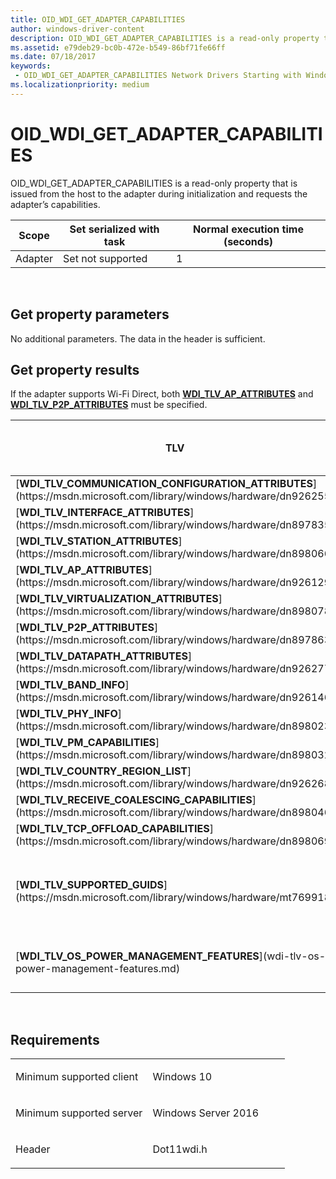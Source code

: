 ```yaml
---
title: OID_WDI_GET_ADAPTER_CAPABILITIES
author: windows-driver-content
description: OID_WDI_GET_ADAPTER_CAPABILITIES is a read-only property that is issued from the host to the adapter during initialization and requests the adapter’s capabilities.
ms.assetid: e79deb29-bc0b-472e-b549-86bf71fe66ff
ms.date: 07/18/2017 
keywords:
 - OID_WDI_GET_ADAPTER_CAPABILITIES Network Drivers Starting with Windows Vista
ms.localizationpriority: medium
---
```


# OID\_WDI\_GET\_ADAPTER\_CAPABILITIES


OID\_WDI\_GET\_ADAPTER\_CAPABILITIES is a read-only property that is issued from the host to the adapter during initialization and requests the adapter’s capabilities.

| Scope   | Set serialized with task | Normal execution time (seconds) |
|---------|--------------------------|---------------------------------|
| Adapter | Set not supported        | 1                               |

 

## Get property parameters


No additional parameters. The data in the header is sufficient.
## Get property results


If the adapter supports Wi-Fi Direct, both [**WDI\_TLV\_AP\_ATTRIBUTES**](https://msdn.microsoft.com/library/windows/hardware/dn926129) and [**WDI\_TLV\_P2P\_ATTRIBUTES**](https://msdn.microsoft.com/library/windows/hardware/dn897863) must be specified.

<table>
<colgroup>
<col width="25%" />
<col width="25%" />
<col width="25%" />
<col width="25%" />
</colgroup>
<thead>
<tr class="header">
<th>TLV</th>
<th>Multiple TLV instances allowed</th>
<th>Optional</th>
<th>Description</th>
</tr>
</thead>
<tbody>
<tr class="odd">
<td>[<strong>WDI_TLV_COMMUNICATION_CONFIGURATION_ATTRIBUTES</strong>](https://msdn.microsoft.com/library/windows/hardware/dn926255)</td>
<td></td>
<td>X</td>
<td>Host-adapter communication protocol configuration attributes.</td>
</tr>
<tr class="even">
<td>[<strong>WDI_TLV_INTERFACE_ATTRIBUTES</strong>](https://msdn.microsoft.com/library/windows/hardware/dn897835)</td>
<td></td>
<td></td>
<td>Interface attributes.</td>
</tr>
<tr class="odd">
<td>[<strong>WDI_TLV_STATION_ATTRIBUTES</strong>](https://msdn.microsoft.com/library/windows/hardware/dn898066)</td>
<td></td>
<td></td>
<td>Station attributes.</td>
</tr>
<tr class="even">
<td>[<strong>WDI_TLV_AP_ATTRIBUTES</strong>](https://msdn.microsoft.com/library/windows/hardware/dn926129)</td>
<td></td>
<td>X</td>
<td>Access point attributes.</td>
</tr>
<tr class="odd">
<td>[<strong>WDI_TLV_VIRTUALIZATION_ATTRIBUTES</strong>](https://msdn.microsoft.com/library/windows/hardware/dn898078)</td>
<td></td>
<td>X</td>
<td>Virtualization attributes.</td>
</tr>
<tr class="even">
<td>[<strong>WDI_TLV_P2P_ATTRIBUTES</strong>](https://msdn.microsoft.com/library/windows/hardware/dn897863)</td>
<td></td>
<td>X</td>
<td>The Wi-Fi Direct attributes.</td>
</tr>
<tr class="odd">
<td>[<strong>WDI_TLV_DATAPATH_ATTRIBUTES</strong>](https://msdn.microsoft.com/library/windows/hardware/dn926277)</td>
<td></td>
<td>X</td>
<td>Datapath attributes.</td>
</tr>
<tr class="even">
<td>[<strong>WDI_TLV_BAND_INFO</strong>](https://msdn.microsoft.com/library/windows/hardware/dn926146)</td>
<td>X</td>
<td>X</td>
<td>Band information.</td>
</tr>
<tr class="odd">
<td>[<strong>WDI_TLV_PHY_INFO</strong>](https://msdn.microsoft.com/library/windows/hardware/dn898023)</td>
<td>X</td>
<td>X</td>
<td>PHY information.</td>
</tr>
<tr class="even">
<td>[<strong>WDI_TLV_PM_CAPABILITIES</strong>](https://msdn.microsoft.com/library/windows/hardware/dn898032)</td>
<td></td>
<td>X</td>
<td>Power management capabilities.</td>
</tr>
<tr class="odd">
<td>[<strong>WDI_TLV_COUNTRY_REGION_LIST</strong>](https://msdn.microsoft.com/library/windows/hardware/dn926268)</td>
<td></td>
<td>X</td>
<td>Country or region codes.</td>
</tr>
<tr class="even">
<td>[<strong>WDI_TLV_RECEIVE_COALESCING_CAPABILITIES</strong>](https://msdn.microsoft.com/library/windows/hardware/dn898046)</td>
<td></td>
<td>X</td>
<td>Hardware assisted receive filter capabilities.</td>
</tr>
<tr class="odd">
<td>[<strong>WDI_TLV_TCP_OFFLOAD_CAPABILITIES</strong>](https://msdn.microsoft.com/library/windows/hardware/dn898069)</td>
<td></td>
<td>X</td>
<td>TCP/IP offload capabilities.</td>
</tr>
<tr class="even">
<td><p>[<strong>WDI_TLV_SUPPORTED_GUIDS</strong>](https://msdn.microsoft.com/library/windows/hardware/mt769918)</p></td>
<td><p>X</p></td>
<td><p>X</p></td>
<td><p>Added in Windows 10, version 1607, WDI version 1.0.21.</p>
<p>A list of GUIDs that are passed on to NDIS when WDI is queried for [OID_GEN_SUPPORTED_GUIDS](https://msdn.microsoft.com/library/windows/hardware/ff569641).</p></td>
</tr>
<tr class="odd">
<td><p>[<strong>WDI_TLV_OS_POWER_MANAGEMENT_FEATURES</strong>](wdi-tlv-os-power-management-features.md)</p></td>
<td></td>
<td></td>
<td><p>Added in Windows 10, version 1803, WDI version 1.1.6.</p>
<p>Used to enable advanced OS power management features.</p>
</td>
</tr>
</tbody>
</table>

 

Requirements
------------

<table>
<colgroup>
<col width="50%" />
<col width="50%" />
</colgroup>
<tbody>
<tr class="odd">
<td><p>Minimum supported client</p></td>
<td><p>Windows 10</p></td>
</tr>
<tr class="even">
<td><p>Minimum supported server</p></td>
<td><p>Windows Server 2016</p></td>
</tr>
<tr class="odd">
<td><p>Header</p></td>
<td>Dot11wdi.h</td>
</tr>
</tbody>
</table>

 

 




